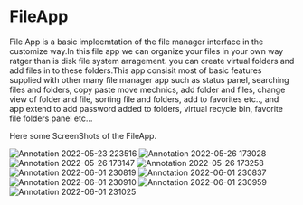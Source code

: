 # FileApp

<p>File App is a basic impleemtation of the file manager interface in the customize way.In this file app we can organize your files in your own way ratger than is disk 
file system arragement. you can create virtual folders and add files in to these folders.This app consisit most of basic features supplied with other many file manager app
such as status panel, searching files and folders, copy paste move mechnics, add folder and files, change view of folder and file, sorting file and folders, add to favorites
etc.., and app extend to add password added to folders, virtual recycle bin, favorite file folders panel etc...</p>

Here some ScreenShots of the FileApp.

![Annotation 2022-05-23 223516](https://user-images.githubusercontent.com/85817726/171467392-0496025b-f68e-4ac9-b824-42e5c709e8b4.png)
![Annotation 2022-05-26 173028](https://user-images.githubusercontent.com/85817726/171467403-751ee09e-e691-437a-9d29-9436651bebd2.png)
![Annotation 2022-05-26 173147](https://user-images.githubusercontent.com/85817726/171467417-36c40c1f-72b4-42b8-b659-c0226cfa3555.png)
![Annotation 2022-05-26 173258](https://user-images.githubusercontent.com/85817726/171467427-820593f3-80eb-49b5-8ab2-4568b54f2e7c.png)
![Annotation 2022-06-01 230819](https://user-images.githubusercontent.com/85817726/171468451-4ac01bbe-e199-469e-a131-aa87e226ba4d.png)
![Annotation 2022-06-01 230837](https://user-images.githubusercontent.com/85817726/171468460-22d7fac2-3aa8-4bee-be80-5d33c73aee76.png)
![Annotation 2022-06-01 230910](https://user-images.githubusercontent.com/85817726/171468469-231d6c1f-0f70-4d13-884d-1d20e5fb07fd.png)
![Annotation 2022-06-01 230959](https://user-images.githubusercontent.com/85817726/171468481-0ca8b92f-8d29-41cb-bbab-2b13fd441997.png)
![Annotation 2022-06-01 231025](https://user-images.githubusercontent.com/85817726/171468509-b4b74246-c77f-4ca4-b14d-e1a8e5bcc7af.png)
